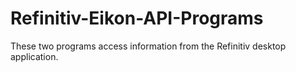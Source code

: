 # Refinitiv-Eikon-API-Programs
These two programs access information from the Refinitiv desktop application. 
